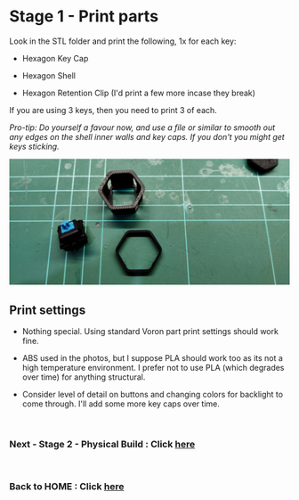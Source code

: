 # Stage 1 - Print parts
Look in the STL folder and print the following, 1x for each key:
* Hexagon Key Cap

* Hexagon Shell

* Hexagon Retention Clip (I'd print a few more incase they break)

If you are using 3 keys, then you need to print 3 of each.

*Pro-tip: Do yourself a favour now, and use a file or similar to smooth out any edges on the shell inner walls and key caps. If you don't you might get keys sticking.*

![Parts to put together](Images/Parts_Switch_Shell_Clip.jpg)


## Print settings
- Nothing special. Using standard Voron part print settings should work fine.

- ABS used in the photos, but I suppose PLA should work too as its not a high temperature environment. I prefer not to use PLA (which degrades over time) for anything structural.

- Consider level of detail on buttons and changing colors for backlight to come through. I'll add some more key caps over time.

<br/>

### Next - Stage 2 - Physical Build : Click [here](./Stage2.md)

<br/>

### Back to HOME : Click [here](./README.md)